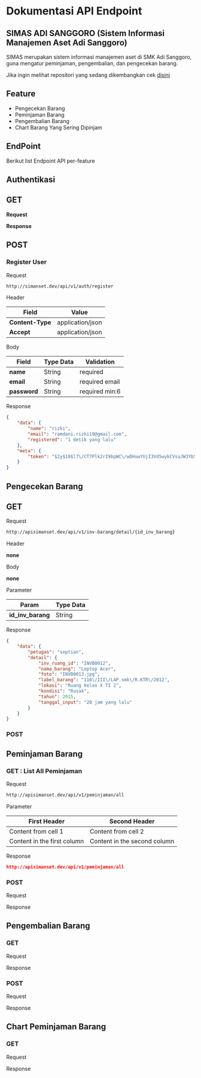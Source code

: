 # Dokumentasi API Endpoint

## SIMAS ADI SANGGORO (Sistem Informasi Manajemen Aset Adi Sanggoro) 

SIMAS merupakan sistem informasi manajemen aset di SMK Adi Sanggoro, guna mengatur peminjaman,  pengembalian, dan pengecekan barang.

Jika ingin melihat repositori yang sedang dikembangkan cek [disini](https://github.com/ramdanix/dokumentasi_rest_api/blob/master/REPOSITORIES.md)

## Feature

- Pengecekan Barang
- Peminjaman Barang
- Pengembalian Barang
- Chart Barang Yang Sering Dipinjam

## EndPoint

Berikut list Endpoint API per-feature

## Authentikasi

## GET

**Request**

**Response**

## POST  
### Register User

Request

``` bash
http://simanset.dev/api/v1/auth/register
```

Header

Field | Value | 
------------ | ------------- 
**Content-Type** | application/json 
**Accept** | application/json 

Body

Field | Type Data | Validation
------------ | ------------- | -------------
**name** | String | required
**email** | String | required email
**password** | String | required min:6

Response

``` json
{
    "data": {
        "name": "rizki",
        "email": "ramdani.rizki19@gmail.com",
        "registered": "1 detik yang lalu"
    },
    "meta": {
        "token": "$2y$10$l7\/CT7Plk2rI9bpWC\/wDHuwYUjI3Vd5wykCVsaJW3YbSj\/k46u01G"
    }
}
```

## Pengecekan Barang

## GET

Request

``` bash
http://apisimanset.dev/api/v1/inv-barang/detail/{id_inv_barang}
```

Header

**none**

Body

**none**

Parameter

Param | Type Data | 
------------ | ------------- 
**id_inv_barang** | String 

Response

``` json
{
    "data": {
        "petugas": "septian",
        "detail": {
            "inv_ruang_id": "INVB0012",
            "nama_barang": "Leptop Acer",
            "foto": "INVB0013.jpg",
            "label_barang": "116\/III\/LAP.smk\/R.KTR\/2012",
            "lokasi": "Ruang Kelas X TI 2",
            "kondisi": "Rusak",
            "tahun": 2015,
            "tanggal_input": "20 jam yang lalu"
        }
    }
}
```

### POST

## Peminjaman Barang

### GET : List All Peminjaman

Request

``` bash
http://apisimanset.dev/api/v1/peminjaman/all
```

Parameter

First Header | Second Header
------------ | -------------
Content from cell 1 | Content from cell 2
Content in the first column | Content in the second column

Response

``` json
http://apisimanset.dev/api/v1/peminjaman/all
```

### POST

Request

Response

## Pengembalian Barang

### GET

Request

Response

### POST

Request

Response

## Chart Peminjaman Barang

### GET

Request

Response